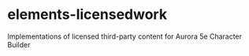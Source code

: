# elements-licensedwork
Implementations of licensed third-party content for Aurora 5e Character Builder
